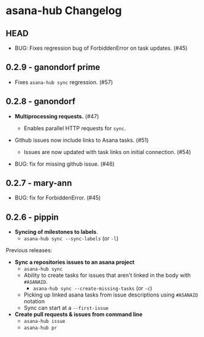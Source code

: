 # asana-hub Changelog

## HEAD

- BUG: Fixes regression bug of ForbiddenError on task updates. (#45)

## 0.2.9 - ganondorf prime

- Fixes `asana-hub sync` regression. (#57)

## 0.2.8 - ganondorf

- **Multiprocessing requests.** (#47)
    - Enables parallel HTTP requests for `sync`.

- Github issues now include links to Asana tasks. (#51)
    - Issues are now updated with task links on initial connection. (#54)

- BUG: fix for missing github issue. (#46)

## 0.2.7 - mary-ann

- BUG: fix for ForbiddenError. (#45)

## 0.2.6 - pippin

- **Syncing of milestones to labels**.
    - `asana-hub sync --sync-labels` (or `-l`)

Previous releases:

- **Sync a repositories issues to an asana project**
   - `asana-hub sync`
   - Ability to create tasks for issues that aren't linked in the body with `#ASANAID`.
       - `asana-hub sync --create-missing-tasks` (or `-c`)
   - Picking up linked asana tasks from issue descriptions using `#ASANAID` notation
   - Sync can start at a `--first-issue`
- **Create pull requests & issues from command line**
   - `asana-hub issue`
   - `asana-hub pr`